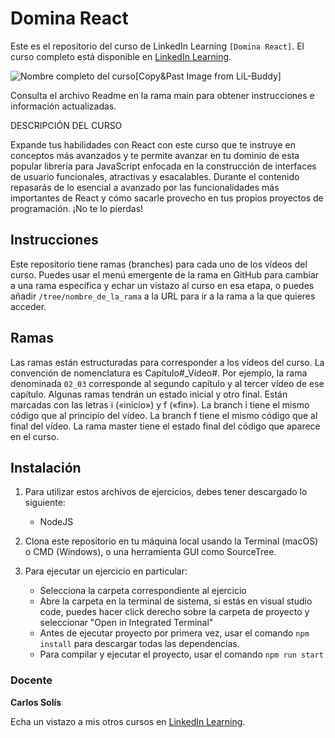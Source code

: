 # Domina React

Este es el repositorio del curso de LinkedIn Learning `[Domina React]`. El curso completo está disponible en [LinkedIn Learning][lil-course-url].

![Nombre completo del curso][lil-thumbnail-url][Copy&Past Image from LiL-Buddy] 

Consulta el archivo Readme en la rama main para obtener instrucciones e información actualizadas.

DESCRIPCIÓN DEL CURSO

Expande tus habilidades con React con este curso que te instruye en conceptos más avanzados y te permite avanzar en tu dominio de esta popular librería para JavaScript enfocada en la construcción de interfaces de usuario funcionales, atractivas y esacalables. Durante el contenido repasarás de lo esencial a avanzado por las funcionalidades más importantes de React y cómo sacarle provecho en tus propios proyectos de programación. ¡No te lo pierdas!

## Instrucciones

Este repositorio tiene ramas (branches) para cada uno de los vídeos del curso. Puedes usar el menú emergente de la rama en GitHub para cambiar a una rama específica y echar un vistazo al curso en esa etapa, o puedes añadir `/tree/nombre_de_la_rama` a la URL para ir a la rama a la que quieres acceder.

## Ramas

Las ramas están estructuradas para corresponder a los vídeos del curso. La convención de nomenclatura es Capítulo#_Vídeo#. Por ejemplo, la rama denominada `02_03` corresponde al segundo capítulo y al tercer vídeo de ese capítulo. Algunas ramas tendrán un estado inicial y otro final. Están marcadas con las letras i («inicio») y f («fin»). La branch i tiene el mismo código que al principio del vídeo. La branch f tiene el mismo código que al final del vídeo. La rama master tiene el estado final del código que aparece en el curso.

## Instalación

1. Para utilizar estos archivos de ejercicios, debes tener descargado lo siguiente:
   - NodeJS

2. Clona este repositorio en tu máquina local usando la Terminal (macOS) o CMD (Windows), o una herramienta GUI como SourceTree.
3. Para ejecutar un ejercicio en particular:
   - Selecciona la carpeta correspondiente al ejercicio
   - Abre la carpeta en la terminal de sistema, si estás en visual studio code, puedes hacer click derecho sobre la carpeta de proyecto y seleccionar "Open in Integrated Terminal"
   - Antes de ejecutar proyecto por primera vez, usar el comando `npm install` para descargar todas las dependencias.
   - Para compilar y ejecutar el proyecto, usar el comando `npm run start` 

### Docente

**Carlos Solís**

Echa un vistazo a mis otros cursos en [LinkedIn Learning](https://www.linkedin.com/learning/instructors/carlos-solis).

[0]: # (Replace these placeholder URLs with actual course URLs)
[lil-course-url]: https://www.linkedin.com/learning/building-a-graphql-project-with-react-js
[lil-thumbnail-url]: https://cdn.lynda.com/course/2875095/2875095-1615224395432-16x9.jpg

[1]: # (End of ES-Instruction ###############################################################################################)
